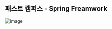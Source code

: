 ## 패스트 캠퍼스 - Spring Freamwork

![image](https://user-images.githubusercontent.com/68735491/143882520-8a4dce24-5cab-4426-908d-78d0d0d8e39e.png)